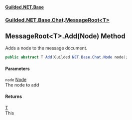 
#### [Guilded.NET.Base](Guilded_NET_Base 'Guilded_NET_Base')
### [Guilded.NET.Base.Chat](Guilded_NET_Base#Guilded_NET_Base_Chat 'Guilded.NET.Base.Chat').[MessageRoot&lt;T&gt;](MessageRoot_T_ 'Guilded.NET.Base.Chat.MessageRoot&lt;T&gt;')
## MessageRoot&lt;T&gt;.Add(Node) Method
Adds a node to the message document.  
```csharp
public abstract T Add(Guilded.NET.Base.Chat.Node node);
```

#### Parameters
<a name='Guilded_NET_Base_Chat_MessageRoot_T__Add(Guilded_NET_Base_Chat_Node)_node'></a>
`node` [Node](Node 'Guilded.NET.Base.Chat.Node')  
The node to add
  

#### Returns
[T](MessageRoot_T_#Guilded_NET_Base_Chat_MessageRoot_T__T 'Guilded.NET.Base.Chat.MessageRoot&lt;T&gt;.T')  
This
